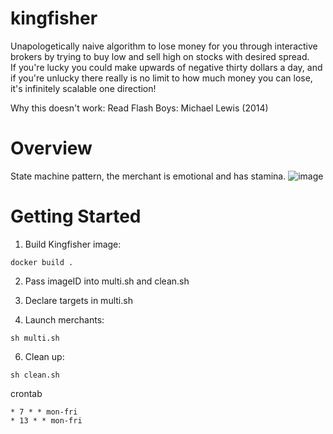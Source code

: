 # kingfisher
Unapologetically naive algorithm to lose money for you through interactive brokers by trying to buy low and sell high on stocks with desired spread.  
If you're lucky you could make upwards of negative thirty dollars a day, and if you're unlucky there really is no limit to how much money you can lose, it's infinitely scalable one direction!  

  
Why this doesn't work: Read Flash Boys: Michael Lewis (2014)
# Overview  
State machine pattern, the merchant is emotional and has stamina.
![image](https://user-images.githubusercontent.com/17228005/128608847-ce55c1ab-9162-40f0-9bab-43fe320fab13.png)


# Getting Started  
1. Build Kingfisher image:  
```
docker build .
```
  
2. Pass imageID into multi.sh and clean.sh  
3. Declare targets in multi.sh   

5. Launch merchants:  
```
sh multi.sh
```
  
6. Clean up:  
```
sh clean.sh
```
crontab
```
* 7 * * mon-fri
* 13 * * mon-fri
```
